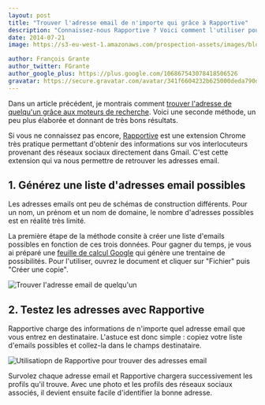 ```yaml
---
layout: post
title: "Trouver l'adresse email de n'importe qui grâce à Rapportive"
description: "Connaissez-nous Rapportive ? Voici comment l'utiliser pour retrouver n'importe quelle adresse email."
date: 2014-07-21
image: https://s3-eu-west-1.amazonaws.com/prospection-assets/images/blog/rapportive_email.jpg

author: François Grante
author_twitter: FGrante
author_google_plus: https://plus.google.com/106867543078418506526
gravatar: https://secure.gravatar.com/avatar/341f6604232b625000deda790d8d39cd?d=mm&s=30&r=G
---
```


Dans un article précédent, je montrais comment <a href="http://blog.mesprospects.net/trouver-adresse-email-personne-moteurs-recherche/">trouver l'adresse de quelqu'un grâce aux moteurs de recherche</a>. Voici une seconde
 méthode, un peu plus élaborée et donnant de très bons résultats.

Si vous ne connaissez pas encore, <a href="https://rapportive.com/" target="_blank">Rapportive</a> est une extension Chrome très pratique permettant d'obtenir des informations sur vos interlocuteurs provenant des réseaux sociaux directement dans Gmail. C'est cette extension qui va nous permettre de retrouver les adresses email.

## 1. Générez une liste d'adresses email possibles

Les adresses emails ont peu de schémas de construction différents. Pour un nom, un prénom et un nom de domaine, le nombre d'adresses possibles est en réalité très limité.

La première étape de la méthode consite à créer une liste d'emails possibles en fonction de ces trois données. Pour gagner du temps, je vous ai préparé une <a href="https://docs.google.com/spreadsheet/ccc?key=0Ag25ZtrwpSLpdHk0NWR3c2o2YW43TExrNk5fdWttV2c" target="_blank">feuille de calcul Google</a> qui génère une trentaine de possibilités. Pour l'utiliser, ouvrez le document et cliquer sur "Fichier" puis "Créer une copie".

<img class="img-responsive" alt="Trouver l'adresse email de quelqu'un" src="https://s3-eu-west-1.amazonaws.com/prospection-assets/images/blog/google_sreadsheet_email_rapportive.png" />

## 2. Testez les adresses avec Rapportive

Rapportive charge des informations de n'importe quel adresse email que vous entrez en destinataire. L'astuce est donc simple : copiez votre liste d'emails possibles et collez-la dans le champs destinataire.

<img class="img-responsive" alt="Utilisatiopn de Rapportive pour trouver des adresses email" src="https://s3-eu-west-1.amazonaws.com/prospection-assets/images/blog/sean_parker_rapportive.png" />

Survolez chaque adresse email et Rapportive chargera successivement les profils qu'il trouve. Avec une photo et les profils des réseaux sociaux associés, il devient ensuite facile d'identifier la bonne adresse.
